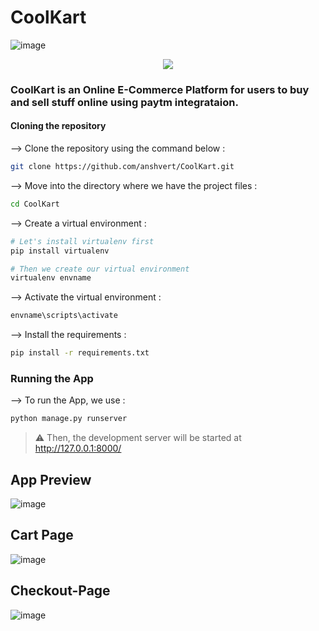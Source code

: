 # CoolKart
![image](https://user-images.githubusercontent.com/53685410/189220211-04dd1f47-eced-4534-9199-8f25638b4824.png)


<p align="center">
<img src="![image](https://user-images.githubusercontent.com/53685410/185738080-d7cb1ca7-f555-4ae1-9045-da48b81fe792.png)
"
</p>

### CoolKart is an Online E-Commerce Platform for users to buy and sell stuff online using paytm integrataion.

#### Cloning the repository

--> Clone the repository using the command below :
```bash
git clone https://github.com/anshvert/CoolKart.git

```

--> Move into the directory where we have the project files : 
```bash
cd CoolKart

```

--> Create a virtual environment :
```bash
# Let's install virtualenv first
pip install virtualenv

# Then we create our virtual environment
virtualenv envname

```

--> Activate the virtual environment :
```bash
envname\scripts\activate

```

--> Install the requirements :
```bash
pip install -r requirements.txt

```

### Running the App

--> To run the App, we use :
```bash
python manage.py runserver

```

> ⚠ Then, the development server will be started at http://127.0.0.1:8000/

## App Preview

![image](https://user-images.githubusercontent.com/53685410/185738399-122081ef-182f-4270-9511-d976437f66b6.png)

## Cart Page

![image](https://user-images.githubusercontent.com/53685410/185738465-ec926941-65dd-4d69-8957-6266bbc22b54.png)

## Checkout-Page

![image](https://user-images.githubusercontent.com/53685410/185738501-2f9502d0-3143-4cdc-bd3a-749a5f6a4569.png)



